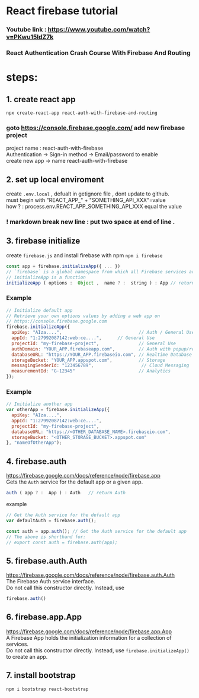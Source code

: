 # React firebase tutorial
### Youtube link : https://www.youtube.com/watch?v=PKwu15ldZ7k <br />
### React Authentication Crash Course With Firebase And Routing

# steps:
## 1. create react app 
`npx create-react-app react-auth-with-firebase-and-routing`
### goto https://console.firebase.google.com/ add new firebase project 
project name : react-auth-with-firebase <br>
Authentication -> Sign-in method -> Email/password to enable <br>
create new app -> name react-auth-with-firebase <br>
## 2. set up local enviroment
create `.env.local` , defualt in getignore file , dont update to github.  
must begin with "REACT_APP_" + "SOMETHING_API_XXX"=value  
how ? : process.env.REACT_APP_SOMETHING_API_XXX equal the value   
### ! markdown break new line : put two space at end of line .  
## 3. firebase initialize
create `firebase.js` and install firebase with npm `npm i firebase`  
```javascript
const app = firebase.initializeApp({ ... })  
// `firebase` is a global namespace from which all Firebase services are accessed.  
// initializeApp is a function  
initializeApp ( options :  Object ,  name ? :  string ) : App // return App
```
### Example  
```javascript
// Initialize default app
// Retrieve your own options values by adding a web app on
// https://console.firebase.google.com
firebase.initializeApp({
  apiKey: "AIza....",                             // Auth / General Use
  appId: "1:27992087142:web:ce....",      // General Use
  projectId: "my-firebase-project",               // General Use
  authDomain: "YOUR_APP.firebaseapp.com",         // Auth with popup/redirect
  databaseURL: "https://YOUR_APP.firebaseio.com", // Realtime Database
  storageBucket: "YOUR_APP.appspot.com",          // Storage
  messagingSenderId: "123456789",                  // Cloud Messaging
  measurementId: "G-12345"                        // Analytics
});
```
### Example  
```javascript
// Initialize another app
var otherApp = firebase.initializeApp({
  apiKey: "AIza....",
  appId: "1:27992087142:web:ce....",
  projectId: "my-firebase-project",
  databaseURL: "https://<OTHER_DATABASE_NAME>.firebaseio.com",
  storageBucket: "<OTHER_STORAGE_BUCKET>.appspot.com"
}, "nameOfOtherApp");
```
## 4. firebase.auth  
https://firebase.google.com/docs/reference/node/firebase.app    
Gets the `Auth` service for the default app or a given app.  

```js
auth ( app ? :  App ) : Auth   // return Auth
```
example  
```js
// Get the Auth service for the default app
var defaultAuth = firebase.auth();
```
```js
const auth = app.auth(); // Get the Auth service for the default app
// The above is shorthand for:
// export const auth = firebase.auth(app);
```
## 5. firebase.auth.Auth
https://firebase.google.com/docs/reference/node/firebase.auth.Auth  
The Firebase Auth service interface.  
Do not call this constructor directly. Instead, use 
```js
firebase.auth()
```

## 6. firebase.app.App
https://firebase.google.com/docs/reference/node/firebase.app.App  
A Firebase App holds the initialization information for a collection of services.  
Do not call this constructor directly. Instead, use `firebase.initializeApp()` to create an app.
## 7. install bootstrap
`npm i bootstrap react-bootstrap`